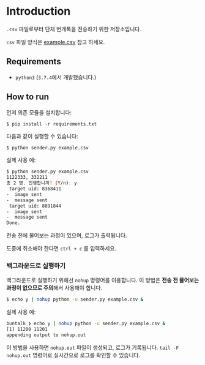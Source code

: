 # Introduction

`.csv` 파일로부터 단체 번개톡을 전송하기 위한 저장소입니다.

`csv` 파일 양식은 [example.csv](./example.csv) 참고 하세요.

## Requirements

* `python3` (`3.7.4`에서 개발했습니다.)

## How to run

먼저 의존 모듈을 설치합니다:

```
$ pip install -r requirements.txt
```

다음과 같이 실행할 수 있습니다:

```bash
$ python sender.py example.csv
```

실제 사용 예:

```bash
$ python sender.py example.csv
1122333, 332211
총 2 명. 진행합니까? (Y/n): y
 target uid: 8368411
-  image sent
-  message sent
 target uid: 8891844
-  image sent
-  message sent
Done.
```

전송 전에 물어보는 과정이 있으며, 로그가 출력됩니다.

도중에 취소해야 한다면 `ctrl + c` 를 입력하세요.

### 백그라운드로 실행하기

백그라운드로 실행하기 위해선 `nohup` 명령어를 이용합니다.
이 방법은 **전송 전 물어보는 과정이 없으므로 주의**해서 사용해야 합니다.

```bash
$ echo y | nohup python -u sender.py example.csv &
```

실제 사용 예:

```bash
buntalk ❯ echo y | nohup python -u sender.py example.csv &
[1] 11200 11201
appending output to nohup.out
```

이 방법을 사용하면 `nohup.out` 파일이 생성되고, 로그가 기록됩니다.
`tail -F nohup.out` 명령어로 실시간으로 로그를 확인할 수 있습니다.
